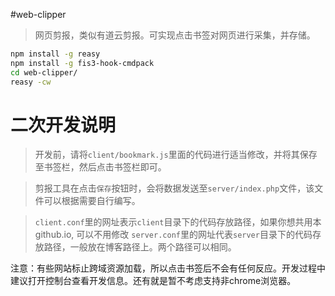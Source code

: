 #web-clipper

> 网页剪报，类似有道云剪报。可实现点击书签对网页进行采集，并存储。

```bash
npm install -g reasy
npm install -g fis3-hook-cmdpack
cd web-clipper/
reasy -cw
```

# 二次开发说明

> 开发前，请将`client/bookmark.js`里面的代码进行适当修改，并将其保存至书签栏，然后点击书签栏即可。

> 剪报工具在点击`保存`按钮时，会将数据发送至`server/index.php`文件，该文件可以根据需要自行编写。

> `client.conf`里的网址表示`client`目录下的代码存放路径，如果你想共用本github.io, 可以不用修改
> `server.conf`里的网址代表`server`目录下的代码存放路径，一般放在博客路径上。两个路径可以相同。

注意：有些网站标止跨域资源加载，所以点击书签后不会有任何反应。开发过程中建议打开控制台查看开发信息。还有就是暂不考虑支持非chrome浏览器。

